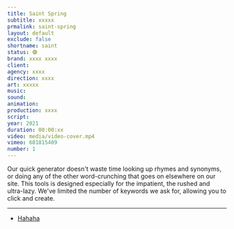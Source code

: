 ```yaml
---
title: Saint Spring
subtitle: xxxxx
prmalink: saint-spring
layout: default
exclude: false
shortname: saint
status: 🟢
brand: xxxx xxxx
client:
agency: xxxx
direction: xxxx
art: xxxxx
music:  
sound:
animation:  
production: xxxx
script:
year: 2021
duration: 00:00:xx
video: media/video-cover.mp4
vimeo: 681815409
number: 1
---
```


Our quick generator doesn't waste time looking up rhymes and synonyms, or doing any of the other word-crunching that goes on elsewhere on our site. This tools is designed especially for the impatient, the rushed and ultra-lazy. We've limited the number of keywords we ask for, allowing you to click and create.

---

+ [Hahaha](xxx)
